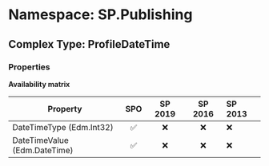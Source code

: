 # Namespace: SP.Publishing

## Complex Type: ProfileDateTime

### Properties

**Availability matrix**

Property | SPO | SP 2019 | SP 2016 | SP 2013
----------|:---:|:-------:|:-------:|:-------
DateTimeType (Edm.Int32) | ✅ | ❌ | ❌ | ❌
DateTimeValue (Edm.DateTime) | ✅ | ❌ | ❌ | ❌
